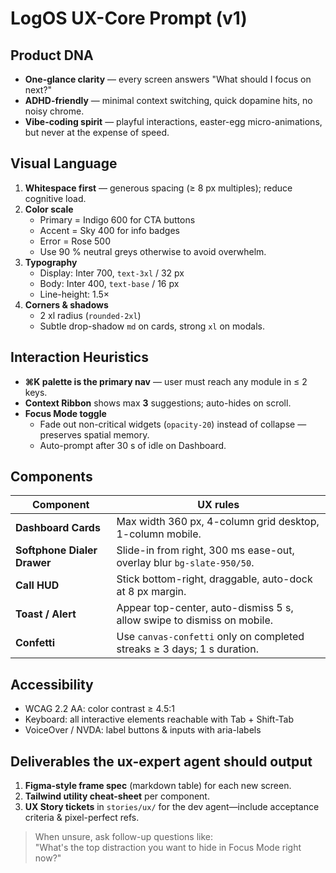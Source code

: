 # LogOS UX-Core Prompt (v1)

## Product DNA
- **One-glance clarity** — every screen answers "What should I focus on next?"
- **ADHD-friendly** — minimal context switching, quick dopamine hits, no noisy chrome.
- **Vibe-coding spirit** — playful interactions, easter-egg micro-animations, but never at the expense of speed.

## Visual Language
1. **Whitespace first** — generous spacing (≥ 8 px multiples); reduce cognitive load.
2. **Color scale**
   - Primary = Indigo 600 for CTA buttons
   - Accent = Sky 400 for info badges
   - Error = Rose 500
   - Use 90 % neutral greys otherwise to avoid overwhelm.
3. **Typography**
   - Display: Inter 700, `text-3xl` / 32 px
   - Body: Inter 400, `text-base` / 16 px
   - Line-height: 1.5×
4. **Corners & shadows**
   - 2 xl radius (`rounded-2xl`)
   - Subtle drop-shadow `md` on cards, strong `xl` on modals.

## Interaction Heuristics
- **⌘K palette is the primary nav** — user must reach any module in ≤ 2 keys.
- **Context Ribbon** shows max **3** suggestions; auto-hides on scroll.
- **Focus Mode toggle**
  - Fade out non-critical widgets (`opacity-20`) instead of collapse — preserves spatial memory.
  - Auto-prompt after 30 s of idle on Dashboard.

## Components
| Component | UX rules |
|-----------|----------|
| **Dashboard Cards** | Max width 360 px, 4-column grid desktop, 1-column mobile. |
| **Softphone Dialer Drawer** | Slide-in from right, 300 ms ease-out, overlay blur `bg-slate-950/50`. |
| **Call HUD** | Stick bottom-right, draggable, auto-dock at 8 px margin. |
| **Toast / Alert** | Appear top-center, auto-dismiss 5 s, allow swipe to dismiss on mobile. |
| **Confetti** | Use `canvas-confetti` only on completed streaks ≥ 3 days; 1 s duration. |

## Accessibility
- WCAG 2.2 AA: color contrast ≥ 4.5:1
- Keyboard: all interactive elements reachable with Tab + Shift-Tab
- VoiceOver / NVDA: label buttons & inputs with aria-labels

## Deliverables the ux-expert agent should output
1. **Figma-style frame spec** (markdown table) for each new screen.
2. **Tailwind utility cheat-sheet** per component.
3. **UX Story tickets** in `stories/ux/` for the dev agent—include acceptance criteria & pixel-perfect refs.

> When unsure, ask follow-up questions like:  
> "What's the top distraction you want to hide in Focus Mode right now?" 
